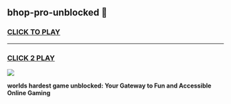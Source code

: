 
## bhop-pro-unblocked 👋
<h3>
<a href="https://premium.freeplayer.one?title=bhop-pro-unblocked&ref=14F">CLICK TO PLAY</a></h3>
<hr>

<h3>
<a href="https://premium.freeplayer.one?title=bhop-pro-unblocked&ref=14F">CLICK 2 PLAY</a>
  
</h3>

<a href="https://premium.freeplayer.one?title=bhop-pro-unblocked&ref=12F/"><img src="https://clearcache.store/games.png"></a>


**worlds hardest game unblocked: Your Gateway to Fun and Accessible Online Gaming**
